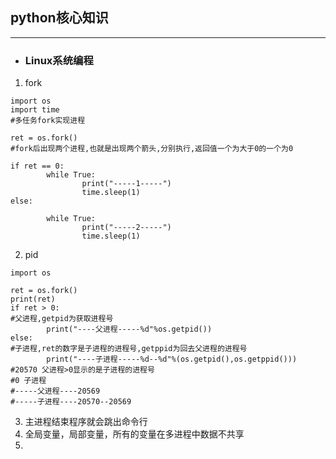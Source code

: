 ## python核心知识
********************
- ### Linux系统编程
1. fork<br>
```
import os
import time
#多任务fork实现进程

ret = os.fork()
#fork后出现两个进程,也就是出现两个箭头,分别执行,返回值一个为大于0的一个为0

if ret == 0:
        while True:
                print("-----1-----")
                time.sleep(1)
else:

        while True:
                print("-----2-----")
                time.sleep(1)

```
2. pid<br>
```
import os

ret = os.fork()
print(ret)
if ret > 0:
#父进程,getpid为获取进程号
        print("----父进程-----%d"%os.getpid())
else:
#子进程,ret的数字是子进程的进程号,getppid为回去父进程的进程号
        print("----子进程-----%d--%d"%(os.getpid(),os.getppid()))
#20570 父进程>0显示的是子进程的进程号
#0 子进程
#-----父进程----20569
#-----子进程----20570--20569

```
3. 主进程结束程序就会跳出命令行<br>
4. 全局变量，局部变量，所有的变量在多进程中数据不共享<br>
5. 
